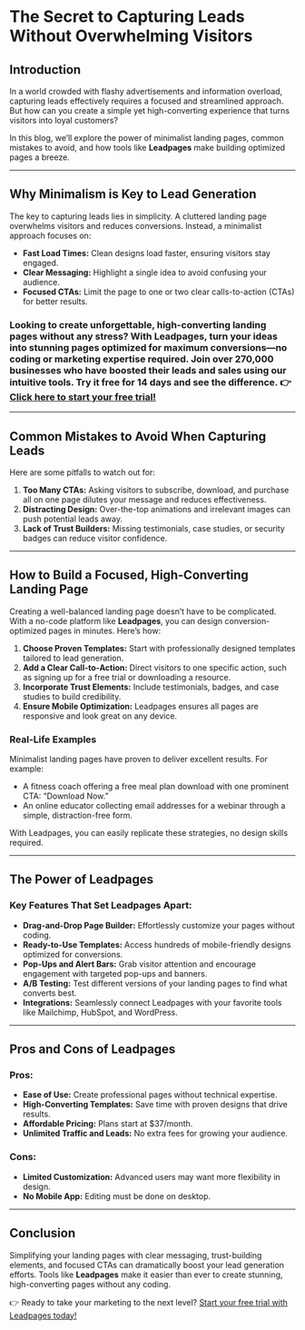 # The Secret to Capturing Leads Without Overwhelming Visitors

## Introduction

In a world crowded with flashy advertisements and information overload, capturing leads effectively requires a focused and streamlined approach. But how can you create a simple yet high-converting experience that turns visitors into loyal customers?

In this blog, we’ll explore the power of minimalist landing pages, common mistakes to avoid, and how tools like **Leadpages** make building optimized pages a breeze.

---

## Why Minimalism is Key to Lead Generation

The key to capturing leads lies in simplicity. A cluttered landing page overwhelms visitors and reduces conversions. Instead, a minimalist approach focuses on:

- **Fast Load Times:** Clean designs load faster, ensuring visitors stay engaged.
- **Clear Messaging:** Highlight a single idea to avoid confusing your audience.
- **Focused CTAs:** Limit the page to one or two clear calls-to-action (CTAs) for better results.

### Looking to create unforgettable, high-converting landing pages without any stress? With **Leadpages**, turn your ideas into stunning pages optimized for maximum conversions—no coding or marketing expertise required. Join over 270,000 businesses who have boosted their leads and sales using our intuitive tools. Try it free for 14 days and see the difference. 👉 [Click here to start your free trial!](https://bit.ly/LEadPages)

---

## Common Mistakes to Avoid When Capturing Leads

Here are some pitfalls to watch out for:

1. **Too Many CTAs:** Asking visitors to subscribe, download, and purchase all on one page dilutes your message and reduces effectiveness.
2. **Distracting Design:** Over-the-top animations and irrelevant images can push potential leads away.
3. **Lack of Trust Builders:** Missing testimonials, case studies, or security badges can reduce visitor confidence.

---

## How to Build a Focused, High-Converting Landing Page

Creating a well-balanced landing page doesn’t have to be complicated. With a no-code platform like **Leadpages**, you can design conversion-optimized pages in minutes. Here’s how:

1. **Choose Proven Templates:** Start with professionally designed templates tailored to lead generation.
2. **Add a Clear Call-to-Action:** Direct visitors to one specific action, such as signing up for a free trial or downloading a resource.
3. **Incorporate Trust Elements:** Include testimonials, badges, and case studies to build credibility.
4. **Ensure Mobile Optimization:** Leadpages ensures all pages are responsive and look great on any device.

### Real-Life Examples

Minimalist landing pages have proven to deliver excellent results. For example:
- A fitness coach offering a free meal plan download with one prominent CTA: “Download Now.”
- An online educator collecting email addresses for a webinar through a simple, distraction-free form.

With Leadpages, you can easily replicate these strategies, no design skills required.

---

## The Power of Leadpages

### Key Features That Set Leadpages Apart:
- **Drag-and-Drop Page Builder:** Effortlessly customize your pages without coding.
- **Ready-to-Use Templates:** Access hundreds of mobile-friendly designs optimized for conversions.
- **Pop-Ups and Alert Bars:** Grab visitor attention and encourage engagement with targeted pop-ups and banners.
- **A/B Testing:** Test different versions of your landing pages to find what converts best.
- **Integrations:** Seamlessly connect Leadpages with your favorite tools like Mailchimp, HubSpot, and WordPress.

---

## Pros and Cons of Leadpages

### Pros:
- **Ease of Use:** Create professional pages without technical expertise.
- **High-Converting Templates:** Save time with proven designs that drive results.
- **Affordable Pricing:** Plans start at $37/month.
- **Unlimited Traffic and Leads:** No extra fees for growing your audience.

### Cons:
- **Limited Customization:** Advanced users may want more flexibility in design.
- **No Mobile App:** Editing must be done on desktop.

---

## Conclusion

Simplifying your landing pages with clear messaging, trust-building elements, and focused CTAs can dramatically boost your lead generation efforts. Tools like **Leadpages** make it easier than ever to create stunning, high-converting pages without any coding.

👉 Ready to take your marketing to the next level? [Start your free trial with Leadpages today!](https://bit.ly/LEadPages)
